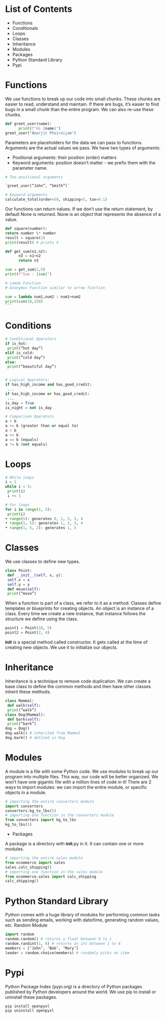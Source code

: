 # List of Contents

- Functions
- Conditionals
- Loops
- Classes
- Inheritance
- Modules
- Packages
- Python Standard Library
- Pypi

# Functions

We use functions to break up our code into small chunks. These chunks are easier
to read, understand and maintain. If there are bugs, it’s easier to find bugs in a
small chunk than the entire program. We can also re-use these chunks.

```py
def greet_user(name):
      print(f"Hi {name}")
greet_user("Ämarjit Pheiroijam")
```

Parameters are placeholders for the data we can pass to functions. Arguments
are the actual values we pass.
We have two types of arguments:

- Positional arguments: their position (order) matters
- Keyword arguments: position doesn’t matter - we prefix them with the parameter
  name.

```py
# Two positional arguments

`greet_user(“John”, “Smith”)`

# Keyword arguments
calculate_total(order=50, shipping=5, tax=0.1)
```

Our functions can return values. If we don’t use the return statement, by default
None is returned. None is an object that represents the absence of a value.

```py
def square(number):
return number \* number
result = square(2)
print(result) # prints 4
```

```py
def get_sum(n1,n2):
      n3 = n1+n2
      return n3

sum = get_sum(2,5)
print(f"Sum : {sum}")
```

````py
# Lamda Function
# Anonymus Function similar to arrow function

sum = lambda num1,num2 : num1+num2
print(sum(10,150)
```
````

# Conditions

```py
# Conditional Operators
if is_hot:
 print(“hot day”)
elif is_cold:
 print(“cold day”)
else:
 print(“beautiful day”)


# Logical Operators:
if has_high_income and has_good_credit:
 ...
if has_high_income or has_good_credit:
 ...
is_day = True
is_night = not is_day

# Comparison Operators
a > b
a >= b (greater than or equal to)
a < b
a <= b
a == b (equals)
a != b (not equals)
```

# Loops

```py
# While loops
i = 1
while i < 5:
 print(i)
 i += 1

# For loops
for i in range(1, 5):
 print(i)
• range(5): generates 0, 1, 2, 3, 4
• range(1, 5): generates 1, 2, 3, 4
• range(1, 5, 2): generates 1, 3

```

# Classes

We use classes to define new types.

```py
class Point:
 def __init__(self, x, y):
 self.x = x
 self.y = y
 def move(self):
 print(“move”)
```

When a function is part of a class, we refer to it as a method.
Classes define templates or blueprints for creating objects. An object is an instance
of a class. Every time we create a new instance, that instance follows the structure
we define using the class.

```py
point1 = Point(10, 5)
point2 = Point(2, 4)
```

**init** is a special method called constructor. It gets called at the time of
creating new objects. We use it to initialize our objects.

# Inheritance

Inheritance is a technique to remove code duplication. We can create a base class
to define the common methods and then have other classes inherit these methods.

```py
class Mammal:
 def walk(self):
 print(“walk”)
class Dog(Mammal):
 def bark(self):
 print(“bark”)
dog = Dog()
dog.walk() # inherited from Mammal
dog.bark() # defined in Dog
```

# Modules

A module is a file with some Python code. We use modules to break up our
program into multiple files. This way, our code will be better organized. We won’t
have one gigantic file with a million lines of code in it!
There are 2 ways to import modules: we can import the entire module, or specific
objects in a module.

```py
# importing the entire converters module
import converters
converters.kg_to_lbs(5)
# importing one function in the converters module
from converters import kg_to_lbs
kg_to_lbs(5)
```

- Packages

A package is a directory with **init**.py in it. It can contain one or more
modules.

```py
# importing the entire sales module
from ecommerce import sales
sales.calc_shipping()
# importing one function in the sales module
from ecommerce.sales import calc_shipping
calc_shipping()
```

# Python Standard Library

Python comes with a huge library of modules for performing common tasks such as
sending emails, working with date/time, generating random values, etc.
Random Module

```py
import random
random.random() # returns a float between 0 to 1
random.randint(1, 6) # returns an int between 1 to 6
members = [‘John’, ‘Bob’, ‘Mary’]
leader = random.choice(members) # randomly picks an item
```

# Pypi

Python Package Index (pypi.org) is a directory of Python packages published by
Python developers around the world. We use pip to install or uninstall these
packages.

```
pip install openpyxl
pip uninstall openpyxl
```
